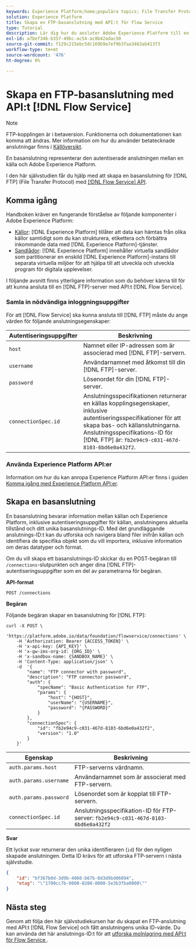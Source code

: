 ```yaml
---
keywords: Experience Platform;home;populära topics; File Transfer Protocol; filöverföringsprotokoll
solution: Experience Platform
title: Skapa en FTP-basanslutning med API:t för Flow Service
type: Tutorial
description: Lär dig hur du ansluter Adobe Experience Platform till en FTP-server (File Transfer Protocol) med API:t för Flow Service.
exl-id: a7bef346-b357-49bc-ac54-ac8b42adac50
source-git-commit: f129c215ebc5dc169b9a7ef9b3faa3463ab413f3
workflow-type: tm+mt
source-wordcount: '476'
ht-degree: 0%

---
```


# Skapa en FTP-basanslutning med API:t [!DNL Flow Service]

>[!NOTE]
>
>FTP-kopplingen är i betaversion. Funktionerna och dokumentationen kan komma att ändras. Mer information om hur du använder betatecknade anslutningar finns i [Källöversikt](../../../../home.md#terms-and-conditions).

En basanslutning representerar den autentiserade anslutningen mellan en källa och Adobe Experience Platform.

I den här självstudien får du hjälp med att skapa en basanslutning för [!DNL FTP] (File Transfer Protocol) med [[!DNL Flow Service] API](https://www.adobe.io/experience-platform-apis/references/flow-service/).

## Komma igång

Handboken kräver en fungerande förståelse av följande komponenter i Adobe Experience Platform:

* [Källor](../../../../home.md): [!DNL Experience Platform] tillåter att data kan hämtas från olika källor samtidigt som du kan strukturera, etikettera och förbättra inkommande data med [!DNL Experience Platform]-tjänster.
* [Sandlådor](../../../../../sandboxes/home.md): [!DNL Experience Platform] innehåller virtuella sandlådor som partitionerar en enskild [!DNL Experience Platform]-instans till separata virtuella miljöer för att hjälpa till att utveckla och utveckla program för digitala upplevelser.

I följande avsnitt finns ytterligare information som du behöver känna till för att kunna ansluta till en [!DNL FTP]-server med API:t [!DNL Flow Service].

### Samla in nödvändiga inloggningsuppgifter

För att [!DNL Flow Service] ska kunna ansluta till [!DNL FTP] måste du ange värden för följande anslutningsegenskaper:

| Autentiseringsuppgifter | Beskrivning |
| ---------- | ----------- |
| `host` | Namnet eller IP-adressen som är associerad med [!DNL FTP]-servern. |
| `username` | Användarnamnet med åtkomst till din [!DNL FTP]-server. |
| `password` | Lösenordet för din [!DNL FTP]-server. |
| `connectionSpec.id` | Anslutningsspecifikationen returnerar en källas kopplingsegenskaper, inklusive autentiseringsspecifikationer för att skapa bas- och källanslutningarna. Anslutningsspecifikations-ID för [!DNL FTP] är: `fb2e94c9-c031-467d-8103-6bd6e0a432f2`. |

### Använda Experience Platform API:er

Information om hur du kan anropa Experience Platform API:er finns i guiden [Komma igång med Experience Platform API:er](../../../../../landing/api-guide.md).

## Skapa en basanslutning

En basanslutning bevarar information mellan källan och Experience Platform, inklusive autentiseringsuppgifter för källan, anslutningens aktuella tillstånd och ditt unika basanslutnings-ID. Med det grundläggande anslutnings-ID:t kan du utforska och navigera bland filer inifrån källan och identifiera de specifika objekt som du vill importera, inklusive information om deras datatyper och format.

Om du vill skapa ett basanslutnings-ID skickar du en POST-begäran till `/connections`-slutpunkten och anger dina [!DNL FTP]-autentiseringsuppgifter som en del av parametrarna för begäran.

**API-format**

```http
POST /connections
```

**Begäran**

Följande begäran skapar en basanslutning för [!DNL FTP]:

```shell
curl -X POST \
    'https://platform.adobe.io/data/foundation/flowservice/connections' \
    -H 'Authorization: Bearer {ACCESS_TOKEN}' \
    -H 'x-api-key: {API_KEY}' \
    -H 'x-gw-ims-org-id: {ORG_ID}' \
    -H 'x-sandbox-name: {SANDBOX_NAME}' \
    -H 'Content-Type: application/json' \
    -d  '{
        "name": "FTP connector with password",
        "description": "FTP connector password",
        "auth": {
            "specName": "Basic Authentication for FTP",
            "params": {
                "host": "{HOST}",
                "userName": "{USERNAME}",
                "password": "{PASSWORD}"
            }
        },
        "connectionSpec": {
            "id": "fb2e94c9-c031-467d-8103-6bd6e0a432f2",
            "version": "1.0"
        }
    }'
```

| Egenskap | Beskrivning |
| -------- | ----------- |
| `auth.params.host` | FTP-serverns värdnamn. |
| `auth.params.username` | Användarnamnet som är associerat med FTP-servern. |
| `auth.params.password` | Lösenordet som är kopplat till FTP-servern. |
| `connectionSpec.id` | Anslutningsspecifikation-ID för FTP-server: `fb2e94c9-c031-467d-8103-6bd6e0a432f2` |

**Svar**

Ett lyckat svar returnerar den unika identifieraren (`id`) för den nyligen skapade anslutningen. Detta ID krävs för att utforska FTP-servern i nästa självstudie.

```json
{
    "id": "bf367b0d-3d9b-4060-b67b-0d3d9bd06094",
    "etag": "\"1700cc7b-0000-0200-0000-5e3b3fba0000\""
}
```

## Nästa steg

Genom att följa den här självstudiekursen har du skapat en FTP-anslutning med API:t [!DNL Flow Service] och fått anslutningens unika ID-värde. Du kan använda det här anslutnings-ID:t för att [utforska molnlagring med API:t för Flow Service &#x200B;](../../explore/cloud-storage.md).
